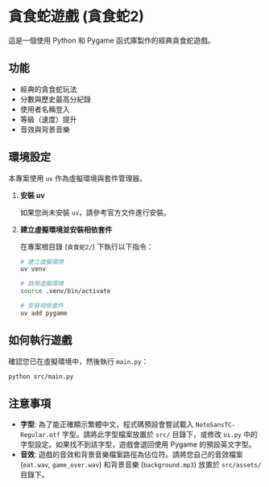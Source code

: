 # 貪食蛇遊戲 (貪食蛇2)

這是一個使用 Python 和 Pygame 函式庫製作的經典貪食蛇遊戲。

## 功能

- 經典的貪食蛇玩法
- 分數與歷史最高分紀錄
- 使用者名稱登入
- 等級（速度）提升
- 音效與背景音樂

## 環境設定

本專案使用 `uv` 作為虛擬環境與套件管理器。

1.  **安裝 uv**

    如果您尚未安裝 `uv`，請參考官方文件進行安裝。

2.  **建立虛擬環境並安裝相依套件**

    在專案根目錄 (`貪食蛇2/`) 下執行以下指令：

    ```bash
    # 建立虛擬環境
    uv venv

    # 啟用虛擬環境
    source .venv/bin/activate

    # 安裝相依套件
    uv add pygame
    ```

## 如何執行遊戲

確認您已在虛擬環境中，然後執行 `main.py`：

```bash
python src/main.py
```

## 注意事項

- **字型**: 為了能正確顯示繁體中文，程式碼預設會嘗試載入 `NotoSansTC-Regular.otf` 字型。請將此字型檔案放置於 `src/` 目錄下，或修改 `ui.py` 中的字型設定。如果找不到該字型，遊戲會退回使用 Pygame 的預設英文字型。
- **音效**: 遊戲的音效和背景音樂檔案路徑為佔位符。請將您自己的音效檔案 (`eat.wav`, `game_over.wav`) 和背景音樂 (`background.mp3`) 放置於 `src/assets/` 目錄下。
